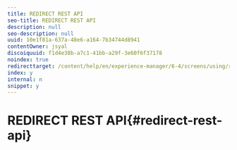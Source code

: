 ```yaml
---
title: REDIRECT REST API
seo-title: REDIRECT REST API
description: null
seo-description: null
uuid: 10e1f81a-637a-48e6-a164-7b34744d8941
contentOwner: jsyal
discoiquuid: f1d4e38b-a7c1-41bb-a29f-3e60f6f37178
noindex: true
redirecttarget: /content/help/en/experience-manager/6-4/screens/using/rest-api
index: y
internal: n
snippet: y
---
```


# REDIRECT REST API{#redirect-rest-api}

